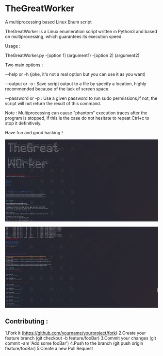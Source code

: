 # TheGreatWorker
A multiprocessing based Linux Enum script

TheGreatWorker is a Linux enumeration script written in Python3 and based on multiprocessing, which guarantees its execution speed.

Usage :

TheGreatWorker.py -[option 1] (argument1) -[option 2] (argument2)

Two main options :

--help or -h (joke, it's not a real option but you can use it as you want)

--output or -o : Save script output to a file by specify a location, highly recommended because of the lack of screen space.

--password or -p : Use a given password to run sudo permissions,if not, the script will not return the result of this command.


Note : Multiprocessing can cause "phantom" execution traces after the program is stopped, if this is the case do not hesitate to repeat Ctrl+c to stop it definitively.


Have fun and good hacking !

![alt text](https://raw.githubusercontent.com/matthieu-hackwitharts/TheGreatWorker/main/capture1.png)

![alt text](https://raw.githubusercontent.com/matthieu-hackwitharts/TheGreatWorker/main/capture2.png)



## Contributing : 

1.Fork it (https://github.com/yourname/yourproject/fork)
2.Create your feature branch (git checkout -b feature/fooBar)
3.Commit your changes (git commit -am 'Add some fooBar')
4.Push to the branch (git push origin feature/fooBar)
5.Create a new Pull Request
